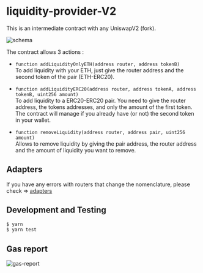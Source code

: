# liquidity-provider-V2

This is an intermediate contract with any UniswapV2 (fork).

![schema](https://i.ibb.co/8PMNMST/Capture-d-e-cran-2021-06-19-a-09-27-34.png)

The contract allows 3 actions :
- `function addLiquidityOnlyETH(address router, address tokenB)`
<br>To add liquidity with your ETH, just give the router address and the second token of the pair (ETH-ERC20).
  
- `function addLiquidityERC20(address router, address tokenA, address tokenB, uint256 amount)`
<br>To add liquidity to a ERC20-ERC20 pair. You need to give the router address, the tokens addresses, and only the amount of the first token.
<br>The contract will manage if you already have (or not) the second token in your wallet.  
  
- `function removeLiquidity(address router, address pair, uint256 amount)`
<br>Allows to remove liquidity by giving the pair address, the router address and the amount of liquidity you want to remove.
  
## Adapters

If you have any errors with routers that change the nomenclature, please check => [adapters](contracts/adapters/adapters.md)

## Development and Testing

```sh
$ yarn
$ yarn test
```

## Gas report

![gas-report](https://i.ibb.co/FbvMt48/Capture-d-e-cran-2021-06-19-a-09-40-25.png)
